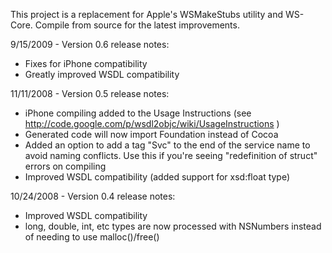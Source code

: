 This project is a replacement for Apple's WSMakeStubs utility and WS-Core.
Compile from source for the latest improvements.

9/15/2009 - Version 0.6 release notes:
  * Fixes for iPhone compatibility
  * Greatly improved WSDL compatibility

11/11/2008 - Version 0.5 release notes:
  * iPhone compiling added to the Usage Instructions (see http://code.google.com/p/wsdl2objc/wiki/UsageInstructions )
  * Generated code will now import Foundation instead of Cocoa
  * Added an option to add a tag "Svc" to the end of the service name to avoid naming conflicts.  Use this if you're seeing "redefinition of struct" errors on compiling
  * Improved WSDL compatibility (added support for xsd:float type)

10/24/2008 - Version 0.4 release notes:
  * Improved WSDL compatibility
  * long, double, int, etc types are now processed with NSNumbers instead of needing to use malloc()/free()